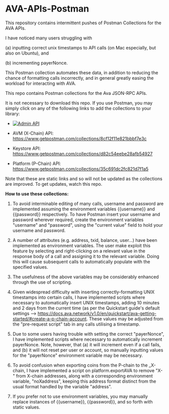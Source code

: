 # AVA-APIs-Postman
This repository contains intermittent pushes of Postman Collections for the AVA APIs. 

I have noticed many users struggling with 

(a) inputting correct unix timestamps to API calls (on Mac especially, but also on Ubuntu), and 

(b) incrementing payerNonce. 

This Postman collection automates these data, in addition to reducing the chance of formatting calls incorrectly, and in general greatly easing the workload for interacting with AVA.


This repo contains Postman collections for the Ava JSON-RPC APIs.


It is not necessary to download this repo. If you use Postman, you may simply click on any of the following links to add the collections to your library:

-  [![Admin API](https://run.pstmn.io/button.svg)](https://app.getpostman.com/run-collection/8dd8f41bc190fd42607e)

- AVM (X-Chain) API: https://www.getpostman.com/collections/8cf12f11e821bbbf7e3c

- Keystore API: https://www.getpostman.com/collections/d82c54eebe28afb54927

- Platform (P-Chain) API: https://www.getpostman.com/collections/35c691dc2fc821d7f1a5


Note that these are static links and so will not be updated as the collections are improved. To get updates, watch this repo.


**How to use these collections:**

1) To avoid interminable editing of many calls, username and password are implemented assuming the environment variables {{username}} and {{password}} respectively. To have Postman insert your username and password wherever required, create the environment variables "username" and "password", using the "current value" field to hold your username and password.

2) A number of attributes (e.g. address, txid, balance, user...) have been implemented as environment variables. The user make exploit this feature by selecting and right-clicking on a relevant value in the response body of a call and assigning it to the relevant variable. Doing this will cause subsequent calls to automatically populate with the specified values.

3) The usefulness of the above variables may be considerably enhanced through the use of scripting.

4) Given widespread difficulty with inserting correctly-formatting UNIX timestamps into certain calls, I have implemented scripts where necessary to automatically insert UNIX timestamps, adding 10 minutes and 2 days from the current time (as per the Quickstart guide's default settings --> https://docs.ava.network/v1.0/en/quickstart/ava-getting-started/#create-a-p-chain-account. These values may be adjusted from the "pre-request script" tab in any calls utilising a timestamp.

5) Due to some users having trouble with setting the correct "payerNonce", I have implemented scripts where necessary to automatically increment payerNonce. Note, however, that (a) it will increment even if a call fails, and (b) it will not reset per user or account, so manually inputting values for the "payerNonce" environment variable may be necessary.

6) To avoid confusion when exporting coins from the P-chain to the _X-chain, I have implemented a script on platform.exportAVA to remove "X-" from X-chain addresses, along with a corresponding environment variable, "noXaddress", keeping this address format distinct from the usual format handled by the variable "address".

7) If you prefer not to use environment variables, you may manually replace instances of {{username}}, {{password}}, and so forth with static values.


